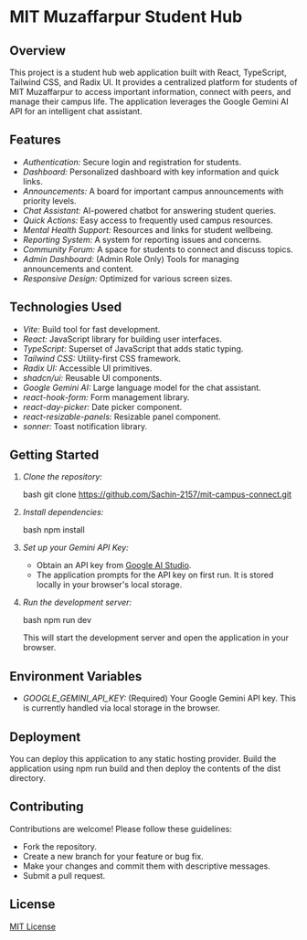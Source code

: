 # MIT Muzaffarpur Student Hub

## Overview

This project is a student hub web application built with React, TypeScript, Tailwind CSS, and Radix UI. It provides a centralized platform for students of MIT Muzaffarpur to access important information, connect with peers, and manage their campus life.  The application leverages the Google Gemini AI API for an intelligent chat assistant.

## Features

*   *Authentication:* Secure login and registration for students.
*   *Dashboard:* Personalized dashboard with key information and quick links.
*   *Announcements:*  A board for important campus announcements with priority levels.
*   *Chat Assistant:* AI-powered chatbot for answering student queries.
*   *Quick Actions:*  Easy access to frequently used campus resources.
*   *Mental Health Support:* Resources and links for student wellbeing.
*   *Reporting System:*  A system for reporting issues and concerns.
*   *Community Forum:* A space for students to connect and discuss topics.
*   *Admin Dashboard:* (Admin Role Only) Tools for managing announcements and content.
*   *Responsive Design:*  Optimized for various screen sizes.

## Technologies Used

*   *Vite:* Build tool for fast development.
*   *React:* JavaScript library for building user interfaces.
*   *TypeScript:* Superset of JavaScript that adds static typing.
*   *Tailwind CSS:* Utility-first CSS framework.
*   *Radix UI:*  Accessible UI primitives.
*   *shadcn/ui:* Reusable UI components.
*   *Google Gemini AI:* Large language model for the chat assistant.
*   *react-hook-form:* Form management library.
*   *react-day-picker:* Date picker component.
*   *react-resizable-panels:* Resizable panel component.
*   *sonner:*  Toast notification library.

## Getting Started

1.  *Clone the repository:*

    bash
    git clone https://github.com/Sachin-2157/mit-campus-connect.git
    

2.  *Install dependencies:*

    bash
    npm install
    

3.  *Set up your Gemini API Key:*

    *   Obtain an API key from [Google AI Studio](https://makersuite.google.com/app/apikey).
    *   The application prompts for the API key on first run.  It is stored locally in your browser's local storage.

4.  *Run the development server:*

    bash
    npm run dev
    

    This will start the development server and open the application in your browser.

## Environment Variables

*   *GOOGLE\_GEMINI\_API\_KEY:*  (Required) Your Google Gemini API key.  This is currently handled via local storage in the browser.

## Deployment

You can deploy this application to any static hosting provider.  Build the application using npm run build and then deploy the contents of the dist directory.

## Contributing

Contributions are welcome! Please follow these guidelines:

*   Fork the repository.
*   Create a new branch for your feature or bug fix.
*   Make your changes and commit them with descriptive messages.
*   Submit a pull request.

## License

[MIT License](LICENSE)